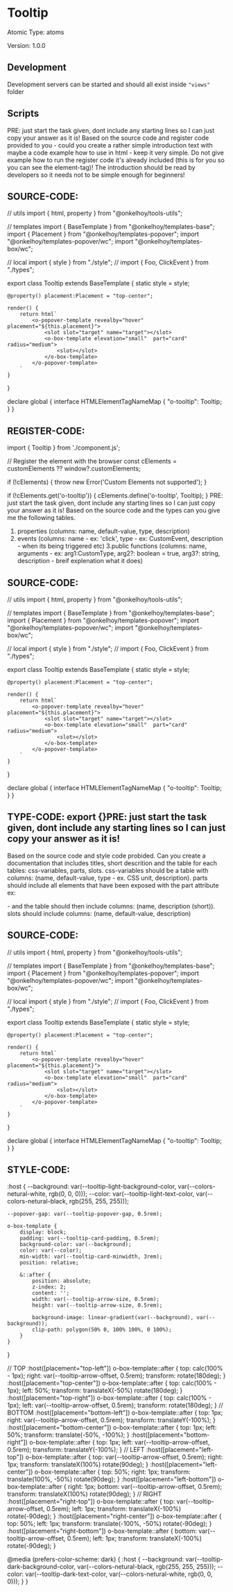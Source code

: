 # Tooltip

Atomic Type: atoms

Version: 1.0.0

## Development 
Development servers can be started and should all exist inside `"views"` folder

## Scripts 
PRE: just start the task given, dont include any starting lines so I can just copy your answer as it is!
 Based on the source code and register code provided to you - could you create a rather simple introduction text with maybe a code example how to use in html - keep it very simple. Do not give example how to run the register code it's already included (this is for you so you can see the element-tag)! The introduction should be read by developers so it needs not to be simple enough for beginners!

## SOURCE-CODE:
// utils 
import { html, property } from "@onkelhoy/tools-utils";

// templates
import { BaseTemplate } from "@onkelhoy/templates-base";
import { Placement } from "@onkelhoy/templates-popover";
import "@onkelhoy/templates-popover/wc";
import "@onkelhoy/templates-box/wc";

// local 
import { style } from "./style";
// import { Foo, ClickEvent } from "./types";

export class Tooltip extends BaseTemplate {
    static style = style;

    @property() placement:Placement = "top-center";

    render() {
        return html`
            <o-popover-template revealby="hover" placement="${this.placement}">
                <slot slot="target" name="target"></slot>
                <o-box-template elevation="small"  part="card" radius="medium">
                    <slot></slot>
                </o-box-template>
            </o-popover-template>
        `
    }
}


declare global {
    interface HTMLElementTagNameMap {
        "o-tooltip": Tooltip;
    }
}
## REGISTER-CODE:
import { Tooltip } from './component.js';

// Register the element with the browser
const cElements = customElements ?? window?.customElements;

if (!cElements) {
  throw new Error('Custom Elements not supported');
}

if (!cElements.get('o-tooltip')) {
  cElements.define('o-tooltip', Tooltip);
}
PRE: just start the task given, dont include any starting lines so I can just copy your answer as it is!
 Based on the source code and the types can you give me the following tables. 
1. properties (columns: name, default-value, type, description) 
2. events (columns: name - ex: 'click', type - ex: CustomEvent<ClickEvent>, description - when its being triggered etc) 
3.public functions (columns: name, arguments - ex: arg1:CustomType, arg2?: boolean = true, arg3?: string, description - breif explenation what it does)

## SOURCE-CODE:
 // utils 
import { html, property } from "@onkelhoy/tools-utils";

// templates
import { BaseTemplate } from "@onkelhoy/templates-base";
import { Placement } from "@onkelhoy/templates-popover";
import "@onkelhoy/templates-popover/wc";
import "@onkelhoy/templates-box/wc";

// local 
import { style } from "./style";
// import { Foo, ClickEvent } from "./types";

export class Tooltip extends BaseTemplate {
    static style = style;

    @property() placement:Placement = "top-center";

    render() {
        return html`
            <o-popover-template revealby="hover" placement="${this.placement}">
                <slot slot="target" name="target"></slot>
                <o-box-template elevation="small"  part="card" radius="medium">
                    <slot></slot>
                </o-box-template>
            </o-popover-template>
        `
    }
}


declare global {
    interface HTMLElementTagNameMap {
        "o-tooltip": Tooltip;
    }
}

## TYPE-CODE: export {}PRE: just start the task given, dont include any starting lines so I can just copy your answer as it is!
 Based on the source code and style code probided. Can you create a documentation that includes titles, short descrition and the table for each tables: css-variables, parts, slots.
css-variables should be a table with columns: (name, default-value, type - ex. CSS unit, description).
parts should include all elements that have been exposed with the part attribute ex: <p part='foo'> - and the table should then include columns: (name, description (short)).
slots should include columns: (name, default-value, description)

## SOURCE-CODE:
// utils 
import { html, property } from "@onkelhoy/tools-utils";

// templates
import { BaseTemplate } from "@onkelhoy/templates-base";
import { Placement } from "@onkelhoy/templates-popover";
import "@onkelhoy/templates-popover/wc";
import "@onkelhoy/templates-box/wc";

// local 
import { style } from "./style";
// import { Foo, ClickEvent } from "./types";

export class Tooltip extends BaseTemplate {
    static style = style;

    @property() placement:Placement = "top-center";

    render() {
        return html`
            <o-popover-template revealby="hover" placement="${this.placement}">
                <slot slot="target" name="target"></slot>
                <o-box-template elevation="small"  part="card" radius="medium">
                    <slot></slot>
                </o-box-template>
            </o-popover-template>
        `
    }
}


declare global {
    interface HTMLElementTagNameMap {
        "o-tooltip": Tooltip;
    }
}
## STYLE-CODE:
:host {
    --background: var(--tooltip-light-background-color, var(--colors-netural-white, rgb(0, 0, 0)));
    --color: var(--tooltip-light-text-color, var(--colors-netural-black, rgb(255, 255, 255)));

    --popover-gap: var(--tooltip-popover-gap, 0.5rem);

    o-box-template {
        display: block;
        padding: var(--tooltip-card-padding, 0.5rem);
        background-color: var(--background);
        color: var(--color);
        min-width: var(--tooltip-card-minwidth, 3rem);
        position: relative;

        &::after {
            position: absolute;
            z-index: 2;
            content: '';
            width: var(--tooltip-arrow-size, 0.5rem);
            height: var(--tooltip-arrow-size, 0.5rem);

            background-image: linear-gradient(var(--background), var(--background));
            clip-path: polygon(50% 0, 100% 100%, 0 100%);
        }
    }
}

// TOP
:host([placement="top-left"]) o-box-template::after {
    top: calc(100% - 1px);
    right: var(--tooltip-arrow-offset, 0.5rem);
    transform: rotate(180deg);
}
:host([placement="top-center"]) o-box-template::after {
    top: calc(100% - 1px);
    left: 50%;
    transform: translateX(-50%) rotate(180deg);
}
:host([placement="top-right"]) o-box-template::after {
    top: calc(100% - 1px);
    left: var(--tooltip-arrow-offset, 0.5rem);
    transform: rotate(180deg);
}
// BOTTOM
:host([placement="bottom-left"]) o-box-template::after {
    top: 1px;
    right: var(--tooltip-arrow-offset, 0.5rem);
    transform: translateY(-100%);
}
:host([placement="bottom-center"]) o-box-template::after {
    top: 1px;
    left: 50%;
    transform: translate(-50%, -100%);
}
:host([placement="bottom-right"]) o-box-template::after {
    top: 1px;
    left: var(--tooltip-arrow-offset, 0.5rem);
    transform: translateY(-100%);
}
// LEFT
:host([placement="left-top"]) o-box-template::after {
    top: var(--tooltip-arrow-offset, 0.5rem);
    right: 1px;
    transform: translateX(100%) rotate(90deg);
}
:host([placement="left-center"]) o-box-template::after {
    top: 50%;
    right: 1px;
    transform: translate(100%, -50%) rotate(90deg);
}
:host([placement="left-bottom"]) o-box-template::after {
    right: 1px;
    bottom: var(--tooltip-arrow-offset, 0.5rem);
    transform: translateX(100%) rotate(90deg);
}
// RIGHT
:host([placement="right-top"]) o-box-template::after {
    top: var(--tooltip-arrow-offset, 0.5rem);
    left: 1px;
    transform: translateX(-100%) rotate(-90deg);
}
:host([placement="right-center"]) o-box-template::after {
    top: 50%;
    left: 1px;
    transform: translate(-100%, -50%) rotate(-90deg);
}
:host([placement="right-bottom"]) o-box-template::after {
    bottom: var(--tooltip-arrow-offset, 0.5rem);
    left: 1px;
    transform: translateX(-100%) rotate(-90deg);
}

@media (prefers-color-scheme: dark) {
    :host {
        --background: var(--tooltip-dark-background-color, var(--colors-netural-black, rgb(255, 255, 255)));
        --color: var(--tooltip-dark-text-color, var(--colors-netural-white, rgb(0, 0, 0)));
    }
}